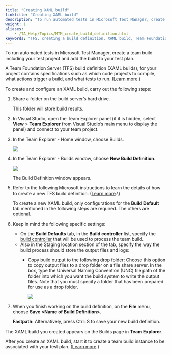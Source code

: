```yaml
--- 
title: "Creating XAML build"
linktitle: "Creating XAML build"
description: "To run automated tests in Microsoft Test Manager, create a team build including your test project and add the build to your test plan."
weight: 1
aliases: 
    - /TA_Help/Topics/MTM_create_build_definition.html
keywords: "TFS, creating a build definition, XAML build, Team Foundation Server, creating a build definition, XAML build, integration, Microsoft Test Manager, creating a build definition, XAML build"
---
```


To run automated tests in Microsoft Test Manager, create a team build including your test project and add the build to your test plan.

A Team Foundation Server \(TFS\) build definition \(XAML builds\), for your project contains specifications such as which code projects to compile, what actions trigger a build, and what tests to run. \([Learn more](https://msdn.microsoft.com/library/ms181709%28v=vs.120%29.aspx).\)

To create and configure an XAML build, carry out the following steps:

1.  Share a folder on the build server’s hard drive.

    This folder will store build results.

2.  In Visual Studio, open the Team Explorer panel \(if it is hidden, select **View** \> **Team Explorer** from Visual Studio’s main menu to display the panel\) and connect to your team project.

3.  In the Team Explorer - Home window, choose Builds.

    ![](/images/TA_Help/Images/VS_create_build_definition.png)

4.  In the Team Explorer - Builds window, choose **New Build Definition**.

    ![](/images/TA_Help/Images/VS_new_build_definition.png)

    The Build Definition window appears.

5.  Refer to the following Microsoft instructions to learn the details of how to create a new TFS build definition. \([Learn more](https://msdn.microsoft.com/en-us/library/ms181716(v=vs.120).aspx).\)

    To create a new XAML build, only configurations for the **Build Default** tab mentioned in the following steps are required. The others are optional.

6.  Keep in mind the following specific settings:

    -   On the **Build Defaults** tab, in the **Build controller** list, specify the [build controller](/TA_Help/Topics/ug_MTM_config_build_controller.html) that will be used to process the team build.
    -   Also in the Staging location section of the tab, specify the way the build process should store the output files and logs:
        -   Copy build output to the following drop folder: Choose this option to copy output files to a drop folder on a file share server. In the box, type the Universal Naming Convention \(UNC\) file path of the folder into which you want the build system to write the output files. Note that you must specify a folder that has been prepared for use as a drop folder.

            ![](/images/TA_Help/Images/VS_new_build_definition_config.png)

7.  When you finish working on the build definition, on the **File** menu, choose **Save <Name of Build Definition\>**.

    **Fastpath:** Alternatively, press Ctrl+S to save your new build definition.


The XAML build you created appears on the Builds page in **Team Explorer**.

After you create an XAML build, start it to create a team build instance to be associated with your test plan. \([Learn more](/TA_Help/Topics/MTM_queue_XAML_build.html).\)


